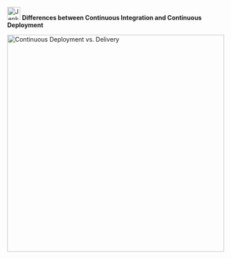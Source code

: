 <img src="https://www.jenkins.io/images/logos/jenkins/jenkins.png" alt="Jenkins Logo" width="30"/> **Differences between Continuous Integration and Continuous Deployment**


<img src="https://www.novelvista.com/resources/images/blogs/details/what-is-continuous-deployment-delivery.webp" alt="Continuous Deployment vs. Delivery" width="500"/>
